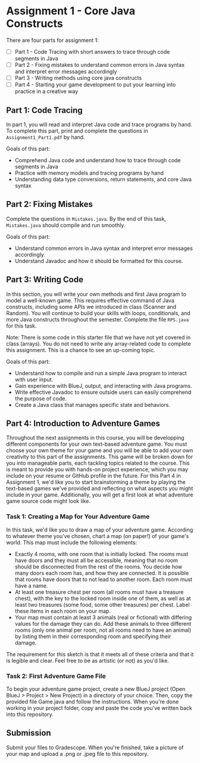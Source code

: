 # Assignment 1 - Core Java Constructs

There are four parts for assignment 1:
- [ ] Part 1 - Code Tracing with short answers to trace through code segments in Java
- [ ] Part 2 - Fixing mistakes to understand common errors in Java syntax and interpret error messages accordingly
- [ ] Part 3 - Writing methods using core java constructs
- [ ] Part 4 - Starting your game development to put your learning into practice in a creative way

## Part 1: Code Tracing
In part 1, you will read and interpret Java code and trace programs by hand. To complete this part, print and complete the questions in `Assignment1_Part1.pdf` by hand.

Goals of this part:
 * Comprehend Java code and understand how to trace through code segments in Java
 * Practice with memory models and tracing programs by hand
 * Understanding data type conversions, return statements, and core Java syntax

## Part 2: Fixing Mistakes
Complete the questions in `Mistakes.java`. By the end of this task, `Mistakes.java` should compile and run smoothly.

Goals of this part:
 * Understand common errors in Java syntax and interpret error messages accordingly.
 * Understand Javadoc and how it should be formatted for this course.

## Part 3: Writing Code
In this section, you will write your own methods and first Java program to model a well-known game. This requires effective command of Java constructs, 
including some APIs we introduced in class (Scanner and Random). You will continue to build your skills with loops, conditionals, and more Java constructs throughout the semester. Complete the file `RPS.java` for this task.

Note: There is some code in this starter file that we have not yet covered in class (arrays). You do not need to write any array-related code to complete this assignment. This is a chance to see an up-coming topic. 

Goals of this part:
 * Understand how to compile and run a simple Java program to interact with user input.
 * Gain experience with BlueJ, output, and interacting with Java programs.
 * Write effective Javadoc to ensure outside users can easily comprehend the purpose of code.
 * Create a Java class that manages specific state and behaviors.
 
## Part 4: Introduction to Adventure Games
Throughout the next assignments in this course, you will be developping different components for your own text-based adventure game. You must choose your own theme for your game and you will be able to add your own creativity to this part of the assignments. This game will be broken down for you into manageable parts, each tackling topics related to the course. This is meant to provide you with hands-on project experience, which you may include on your resume or GitHub profile in the future. For this Part 4 in Assignment 1, we'd like you to start brainstorming a theme by playing the text-based games we've provided and reflecting on what aspects you might include in your game. Additionally, you will get a first look at what adventure game source code might look like.

### Task 1: Creating a Map for Your Adventure Game
In this task, we'd like you to draw a map of your adventure game. According to whatever theme you've chosen, chart a map (on paper!) of your game's world. This map must include the following elements:
 * Exactly 4 rooms, with one room that is initially locked. The rooms must have doors and they must all be accessible, meaning that no room should be disconnected from the rest of the rooms. You decide how many doors each room has, and how they are connected. It is possible that rooms have doors that to not lead to another room. Each room must have a name.
 * At least one treasure chest per room (all rooms must have a treasure chest), with the key to the locked room inside one of them, as well as at least two treasures (some food, some other treasures) per chest. Label these items in each room on your map.
 * Your map must contain at least 3 animals (real or fictional) with differing values for the damage they can do. Add these animals to three different rooms (only one animal per room, not all rooms need to have an animal) by listing them in their corresponding room and specifying their damage.

The requirement for this sketch is that it meets all of these criteria and that it is legible and clear.
Feel free to be as artistic (or not) as you'd like.

### Task 2: First Adventure Game File
To begin your adventure game project, create a new BlueJ project (Open BlueJ >
Project > New Project) in a directory of your choice. Then, copy the provided 
file Game.java and follow the instructions. When you're done working in your 
project folder, copy and paste the code you've written back into this repository.

## Submission
Submit your files to Gradescope.
When you're finished, take a picture of your map and upload a .png or .jpeg file to this repository.
